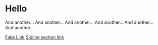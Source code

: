 # Hello 

And another...
And another...
And another...
And another...
And another...
And another...


[Fake Link](http://fake.org/)
[Sibling section link](sibling.md#heading)